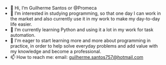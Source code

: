 - 👋 Hi, I’m Guilherme Santos or @Promeca
- 👀 I’m interested in studying programming, so that one day I can work in the market and also currently use it in my work to make my day-to-day life easier.
- 🌱 I’m currently learning Python and using it a lot in my work for task automation.
- 💞️ I'm eager to start learning more and more about programming in practice, in order to help solve everyday problems and add value with my knowledge and become a professional.
- 📫 How to reach me: email: guilherme.santos757@hotmail.com

<!---
Promeca/Promeca is a ✨ special ✨ repository because its `README.md` (this file) appears on your GitHub profile.
You can click the Preview link to take a look at your changes.
--->
